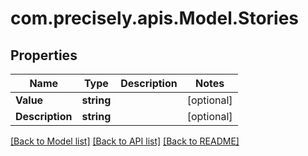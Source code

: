 
# com.precisely.apis.Model.Stories

## Properties

Name | Type | Description | Notes
------------ | ------------- | ------------- | -------------
**Value** | **string** |  | [optional] 
**Description** | **string** |  | [optional] 

[[Back to Model list]](../README.md#documentation-for-models)
[[Back to API list]](../README.md#documentation-for-api-endpoints)
[[Back to README]](../README.md)

